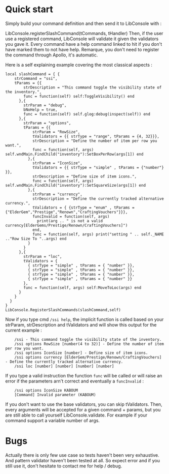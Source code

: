 Quick start
===========
Simply build your command definition and then send it to LibConsole with :

LibConsole.registerSlashCommand(tCommands, tHandler)
Then, if the user use a registered command, LibConsole will validate it given the validators you gave it. Every command have a help command linked to hit if you don't have marked them to not have help. Remarque, you don't need to register the command through Apollo, it's automatic.

Here is a self explaining example covering the most classical aspects :

    local slashCommand = { {
        strCommand = "ssi",
        tParams = {{
            strDescription = "This command toggle the visibility state of the inventory.",
            func = function(self) self:ToggleVisibility() end
          },{
            strParam = "debug",
            bNoHelp = true,
            func = function(self) self.glog:debug(inspect(self)) end
          },{
            strParam = "options",
            tParams = {{
                strParam = "RowSize",
                tValidators = {{ strType = "range", tParams = {4, 32}}},
                strDescription = "Define the number of item per row you want.",
                func = function(self, args) self.wndMain.FindChild("inventory"):SetBoxPerRow(args[1]) end
              },{
                strParam = "IconSize",
                tValidators = {{ strType = "simple" , tParams = {"number"} }},
                strDescription = "Define size of item icons.",
                func = function(self, args)  self.wndMain.FindChild("inventory"):SetSquareSize(args[1]) end
              },{
                strParam = "currency",
                strDescription = "Define the currently tracked alternative currency.",
                tValidators = { {strType = "enum" , tParams = {"ElderGem","Prestige","Renown","CraftingVouchers"}}},
                funcInvalid = function(self, args) 
                  print(arg .. " is not a valid currency[ElderGems/Prestige/Renown/CraftingVouchers]")
                end,
                func = function(self, args) print("setting " .. self._NAME .."Row Size To "..args) end
              }
            }
          },{
            strParam = "loc",
            tValidators = {
              { strType = "simple" , tParams = { "number" }},
              { strType = "simple" , tParams = { "number" }},
              { strType = "simple" , tParams = { "number" }},
              { strType = "simple" , tParams = { "number" }}
            },
            func = function(self, args) self:MoveToLoc(args) end
          }
        }
      }
    }
    LibConsole.RegisterSlashCommands(slashCommand,self)
Now if you type cmd `/ssi help`, the implicit function is called based on your strParam, strDescription and tValidators and will show this output for the current example :

        /ssi - This command toggle the visibility state of the inventory.
        /ssi options RowSize [number(4 to 32)] - Define the number of item per row you want.
        /ssi options IconSize [number] - Define size of item icons.
        /ssi options currency [ElderGem/Prestige/Renown/CraftingVouchers] - Define the currently tracked alternative currency.
        /ssi loc [number] [number] [number] [number]
        
If you type a valid instruction the function `func` will be called or will raise an error if the parameters arn't correct and eventually a `funcInvalid` :

        /ssi options IconSize KABOUM
        [Command] Invalid parameter (KABOUM)

If you don't want to use the base validators, you can skip tValidators. Then, every arguments will be accepted for a given command + params, but you are still able to call yourself LibConsole.validate. For example if your command support a variable number of args.

Bugs
====
Actually there is only few use case so tests haven't been very exhaustive. And pattern validator haven't been tested at all. So expect error and if you still use it, don't hesitate to contact me for help / debug.
